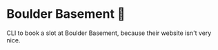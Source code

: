 # Boulder Basement 🚧

CLI to book a slot at Boulder Basement, because their website isn't
very nice.
